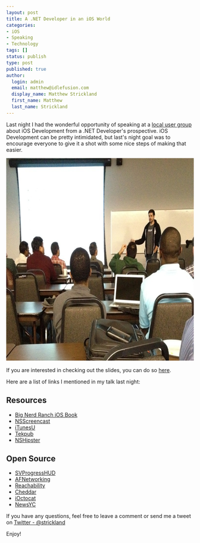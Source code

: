 ```yaml
---
layout: post
title: A .NET Developer in an iOS World
categories:
- iOS
- Speaking
- Technology
tags: []
status: publish
type: post
published: true
author:
  login: admin
  email: matthew@idlefusion.com
  display_name: Matthew Strickland
  first_name: Matthew
  last_name: Strickland
---
```

Last night I had the wonderful opportunity of speaking at a [local user group](http://www.meetup.com/Gwinnett-Microsoft-Users-Group/events/96829942/) about iOS Development from a .NET Developer's prospective. iOS Development can be pretty intimidated, but last's night goal was to encourage everyone to give it a shot with some nice steps of making that easier.

<!-- more -->

<img class="alignnone size-full wp-image-516" alt="dotnetspeaking" src="../assets/dotnetspeaking.png" width="765" height="544" />

If you are interested in checking out the slides, you can do so [here](https://speakerdeck.com/strickland/a-net-developer-in-an-ios-world).

Here are a list of links I mentioned in my talk last night:

## Resources

* [Big Nerd Ranch iOS Book](http://my.mstrick.com/bignerdios)
* [NSScreencast](http://nsscreencast.com)
* [iTunesU](https://developer.apple.com/videos/)
* [Tekpub](http://tekpub.com)
* [NSHipster](http://nshipster.com)

## Open Source

* [SVProgressHUD](https://github.com/samvermette/SVProgressHUD)
* [AFNetworking](https://github.com/AFNetworking/AFNetworking)
* [Reachability](https://github.com/tonymillion/Reachability)
* [Cheddar](https://github.com/nothingmagical/cheddar-ios)
* [iOctocat](https://github.com/dennisreimann/ioctocat)
* [NewsYC](https://github.com/Xuzz/newsyc)

If you have any questions, feel free to leave a comment or send me a tweet on [Twitter - @strickland](http://twitter.com/strickland)

Enjoy!
